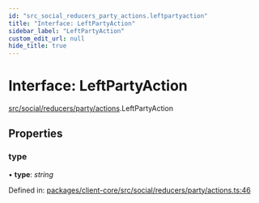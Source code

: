 ```yaml
---
id: "src_social_reducers_party_actions.leftpartyaction"
title: "Interface: LeftPartyAction"
sidebar_label: "LeftPartyAction"
custom_edit_url: null
hide_title: true
---
```


# Interface: LeftPartyAction

[src/social/reducers/party/actions](../modules/src_social_reducers_party_actions.md).LeftPartyAction

## Properties

### type

• **type**: *string*

Defined in: [packages/client-core/src/social/reducers/party/actions.ts:46](https://github.com/xr3ngine/xr3ngine/blob/716a06460/packages/client-core/src/social/reducers/party/actions.ts#L46)
